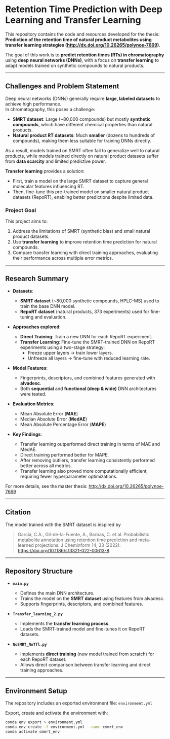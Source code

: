 # Retention Time Prediction with Deep Learning and Transfer Learning

This repository contains the code and resources developed for the thesis:  
**Prediction of the retention time of natural product metabolites using transfer learning strategies (http://dx.doi.org/10.26265/polynoe-7669)**.  

The goal of this work is to **predict retention times (RTs) in chromatography** using **deep neural networks (DNNs)**, with a focus on **transfer learning** to adapt models trained on synthetic compounds to natural products.  


---
##  Challenges and Problem Statement  

Deep neural networks (DNNs) generally require **large, labeled datasets** to achieve high performance.  
In chromatography, this poses a challenge:  

- **SMRT dataset**: Large (~80,000 compounds) but mostly **synthetic compounds**, which have different chemical properties than natural products.  
- **Natural product RT datasets**: Much **smaller** (dozens to hundreds of compounds), making them less suitable for training DNNs directly.  

As a result, models trained on SMRT often fail to generalize well to natural products, while models trained directly on natural product datasets suffer from **data scarcity** and limited predictive power.  

**Transfer learning** provides a solution:  
- First, train a model on the large SMRT dataset to capture general molecular features influencing RT.  
- Then, fine-tune this pre-trained model on smaller natural product datasets (RepoRT), enabling better predictions despite limited data.  

### Project Goal  
This project aims to:  
1. Address the limitations of SMRT (synthetic bias) and small natural product datasets.  
2. Use **transfer learning** to improve retention time prediction for natural compounds.  
3. Compare transfer learning with direct training approaches, evaluating their performance across multiple error metrics.  


---

## Research Summary  

- **Datasets**:  
  - **SMRT dataset** (~80,000 synthetic compounds, HPLC-MS) used to train the base DNN model.  
  - **RepoRT dataset** (natural products, 373 experiments) used for fine-tuning and evaluation.  

- **Approaches explored**:  
  - **Direct Training**: Train a new DNN for each RepoRT experiment.  
  - **Transfer Learning**: Fine-tune the SMRT-trained DNN on RepoRT experiments using a two-stage strategy:  
     - Freeze upper layers → train lower layers.  
     - Unfreeze all layers → fine-tune with reduced learning rate.  

- **Model Features**:  
  - Fingerprints, descriptors, and combined features generated with **alvadesc**.  
  - Both **sequential** and **functional (deep & wide)** DNN architectures were tested.  

- **Evaluation Metrics**:  
  - Mean Absolute Error (**MAE**)  
  - Median Absolute Error (**MedAE**)  
  - Mean Absolute Percentage Error (**MAPE**)  

- **Key Findings**:  
  - Transfer learning outperformed direct training in terms of MAE and MedAE.  
  - Direct training performed better for MAPE.  
  - After removing outliers, transfer learning consistently performed better across all metrics.  
  - Transfer learning also proved more computationally efficient, requiring fewer hyperparameter optimizations.  

For more details, see the master thesis: http://dx.doi.org/10.26265/polynoe-7669

---
## Citation

The model trained with the SMRT dataset is inspired by
> García, C.A., Gil-de-la-Fuente, A., Barbas, C. et al. Probabilistic metabolite annotation using retention time prediction and meta-learned projections. J Cheminform 14, 33 (2022). https://doi.org/10.1186/s13321-022-00613-8. 

---


## Repository Structure  

- **`main.py`**  
  - Defines the main DNN architecture.  
  - Trains the model on the **SMRT dataset** using features from alvadesc.  
  - Supports fingerprints, descriptors, and combined features.  

- **`Transfer_learning_2.py`**  
  - Implements the **transfer learning process**.  
  - Loads the SMRT-trained model and fine-tunes it on RepoRT datasets.  

- **`NoSMRT_NoTfl.py`**  
  - Implements **direct training** (new model trained from scratch) for each RepoRT dataset.  
  - Allows direct comparison between transfer learning and direct training approaches.  



---

## Environment Setup  

The repository includes an exported environment file: `environment.yml`  

Export, create and activate the environment with:  
```bash
conda env export > environment.yml
conda env create -f environment.yml --name cmmrt_env
conda activate cmmrt_env


